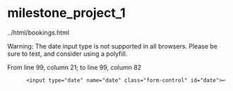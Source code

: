 # milestone_project_1 

../html/bookings.html

Warning: The date input type is not supported in all browsers. Please be sure to test, and consider using a polyfill.

From line 99, column 21; to line 99, column 82

          <input type="date" name="date" class="form-control" id="date">↩   